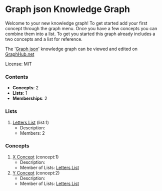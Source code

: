 # Graph json Knowledge Graph

Welcome to your new knowledge graph! To get started add your first concept through the graph menu. Once you have a few concepts you can combine them into a list. To get you started this graph already includes a two concepts and a list for reference.

The '[Graph json](https://graphhub.net/graph-json)' knowledge graph can be viewed and edited on [GraphHub.net](https://graphhub.net)

License: MIT
### Contents
- **Concepts**: 2
- **Lists**: 1
- **Memberships**: 2
### Lists
1. [Letters List](/graph-json/list/letters-list?id=1) (list:1)
   - Description: 
   - Members: 2
### Concepts
1. [X Concept](/graph-json/concept/x-concept?id=1) (concept:1)
   - Description: 
   - Member of Lists: [Letters List](/graph-json/list/letters-list?id=1)
1. [Y Concept](/graph-json/concept/y-concept?id=2) (concept:2)
   - Description: 
   - Member of Lists: [Letters List](/graph-json/list/letters-list?id=1)
